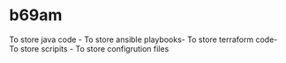 # b69am
To store java code - To store ansible playbooks- To store terraform code- To store scripits - To store configrution files
